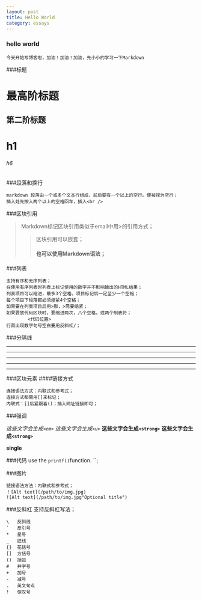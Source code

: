 ```yaml
---
layout: post
title: Hello World
category: essays
---
```




### hello world

    今天开始写博客啦，加油！加油！加油，先小小的学习一下Markdown


###标题

最高阶标题
============
第二阶标题
------------
# h1
###### h6

###段落和换行

    markdown 段落由一个或多个文本行组成，前后要有一个以上的空行。便被视为空行；
    插入处先按入两个以上的空格回车，插入<br />

###区块引用

>Markdown标记区块引用类似于email中用>的引用方式；
>>区块引用可以嵌套；
>>#### 也可以使用Markdown语法；

###列表

    支持有序和无序列表；
    在使用有序列表时列表上标记使用的数字并不影响输出的HTML结果；
    列表项目可以缩进，最多3个空格，项目标记后一定至少一个空格；
    每个项目下段落都必须缩紧4个空格；
    如果要在列表项目后用>那，>需要缩紧；
    如果要放代码区块时，要缩进两次，八个空格，或两个制表符；
            <代码位置>
    行首出现数字句号空白要用反斜杠/；

###分隔线
***
* * *
**************
- - - - - - - - 
---------------------

###区块元素
####链接方式

    连接语法方式：内联式和参考式；
    连接方式都需用[]来标记；
    内联式：[]后紧跟着()；插入网址链接即可；

###强调

*这些文字会生成`<em>`*
_这些文字会生成`<u>`_
**这些文字会生成`<strong>`**
__这些文字会生成`<strong>`__

**single**

###代码
    use the `printf()`function.    ``;

###图片

    链接语法方法：内联式和参考式；
    ！[Alt text](/path/to/img.jpg)
    ![Alt text](/path/to/img.jpg"Optional title")

###反斜杠
    支持反斜杠写法；

    \   反斜线
    `   反引号
    *   星号
    _   底线
    {}  花括号
    []  方括号
    ()  括弧
    #   井字号
    +   加号
    -   减号
    .   英文句点
    !   惊叹号



